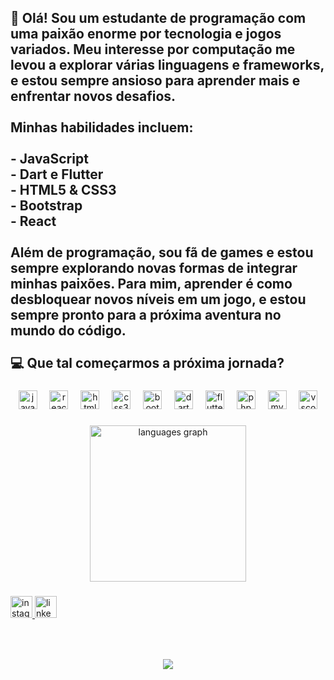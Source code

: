 <h2 align="left">👋 Olá! Sou um estudante de programação com uma paixão enorme por tecnologia e jogos variados. Meu interesse por computação me levou a explorar várias linguagens e frameworks, e estou sempre ansioso para aprender mais e enfrentar novos desafios.<br><br>Minhas habilidades incluem:<br><br>    - JavaScript<br>    - Dart e Flutter<br>    - HTML5 & CSS3<br>    - Bootstrap<br>    - React<br><br>Além de programação, sou fã de games e estou sempre explorando novas formas de integrar minhas paixões. Para mim, aprender é como desbloquear novos níveis em um jogo, e estou sempre pronto para a próxima aventura no mundo do código.<br><br>💻 Que tal começarmos a próxima jornada?</h2>

###

<div align="center">
  <img src="https://cdn.jsdelivr.net/gh/devicons/devicon/icons/javascript/javascript-original.svg" height="30" alt="javascript logo"  />
  <img width="12" />
  <img src="https://cdn.jsdelivr.net/gh/devicons/devicon/icons/react/react-original.svg" height="30" alt="react logo"  />
  <img width="12" />
  <img src="https://cdn.jsdelivr.net/gh/devicons/devicon/icons/html5/html5-original.svg" height="30" alt="html5 logo"  />
  <img width="12" />
  <img src="https://cdn.jsdelivr.net/gh/devicons/devicon/icons/css3/css3-original.svg" height="30" alt="css3 logo"  />
  <img width="12" />
  <img src="https://cdn.jsdelivr.net/gh/devicons/devicon/icons/bootstrap/bootstrap-original.svg" height="30" alt="bootstrap logo"  />
  <img width="12" />
  <img src="https://cdn.jsdelivr.net/gh/devicons/devicon/icons/dart/dart-original.svg" height="30" alt="dart logo"  />
  <img width="12" />
  <img src="https://cdn.jsdelivr.net/gh/devicons/devicon/icons/flutter/flutter-original.svg" height="30" alt="flutter logo"  />
  <img width="12" />
  <img src="https://cdn.jsdelivr.net/gh/devicons/devicon/icons/php/php-original.svg" height="30" alt="php logo"  />
  <img width="12" />
  <img src="https://cdn.jsdelivr.net/gh/devicons/devicon/icons/mysql/mysql-original.svg" height="30" alt="mysql logo"  />
  <img width="12" />
  <img src="https://cdn.jsdelivr.net/gh/devicons/devicon/icons/vscode/vscode-original.svg" height="30" alt="vscode logo"  />
</div>

###

<div align="center">
  <img src="https://github-readme-stats.vercel.app/api/top-langs?username=Eluan-gomes&locale=en&hide_title=true&layout=compact&card_width=320&langs_count=6&theme=noctis_minimus&hide_border=true" height="250" alt="languages graph"  />
</div>

###

<div align="left">
  <a href="https://www.instagram.com/eluan.gomes/" target="_blank">
    <img src="https://img.shields.io/static/v1?message=Instagram&logo=instagram&label=&color=E4405F&logoColor=white&labelColor=&style=for-the-badge" height="35" alt="instagram logo"  />
  </a>
  <a href="https://www.linkedin.com/in/eluan-alencar/" target="_blank">
    <img src="https://img.shields.io/static/v1?message=LinkedIn&logo=linkedin&label=&color=0077B5&logoColor=white&labelColor=&style=for-the-badge" height="35" alt="linkedin logo"  />
  </a>
</div>

###

<br clear="both">

###

<div align="center">
  <img src="https://profile-counter.glitch.me/Eluan-gomes/count.svg?"  />
</div>

###
